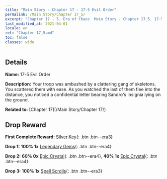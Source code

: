 ```yaml
---
title: "Main Story - Chapter 17 - 17-5 Evil Order"
permalink: /Main Story/Chapter 17_5/
excerpt: "Chapter 17 - 5. Era of Chaos  Main Story - Chapter 17_5. 17-5 Evil Order"
last_modified_at: 2021-04-01
locale: en
ref: "Chapter 17_5.md"
toc: false
classes: wide
---
```


## Details

 **Name:** 17-5 Evil Order

 **Description:** Your troop was ambushed by a clattering gang of skeletons. You scattered them with ease. As you watched the last of them flee into the distance, you noticed a confidential letter bearing Sandro's insignia lying on the ground.

 **Related to:** [Chapter 17](/Main Story/Chapter 17/)

## Drop Reward

 **First Complete Reward:** [Silver Key](/Items/con_693/){: .btn .btn--era3}

 **Drop 1:** **100% 1x** [Legendary Gems](/Items/mat_58/){: .btn .btn--era4}

 **Drop 2:** **60% 0x** [Epic Crystal](/Items/mat_52/){: .btn .btn--era4}, **40% 1x** [Epic Crystal](/Items/mat_52/){: .btn .btn--era4}

 **Drop 3:** **100% 1x** [Spell Scrolls](/Items/con_694/){: .btn .btn--era3}

